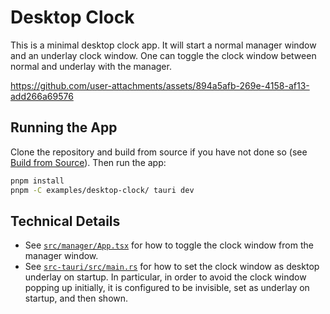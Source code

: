 # Desktop Clock

This is a minimal desktop clock app. It will start a normal manager window and an underlay clock window. One can toggle the clock window between normal and underlay with the manager.

https://github.com/user-attachments/assets/894a5afb-269e-4158-af13-add266a69576

## Running the App

Clone the repository and build from source if you have not done so (see [Build from Source](../../README.md#build-from-source)). Then run the app:

```bash
pnpm install
pnpm -C examples/desktop-clock/ tauri dev
```

## Technical Details

- See [`src/manager/App.tsx`](./src/manager/App.tsx) for how to toggle the clock window from the manager window.
- See [`src-tauri/src/main.rs`](./src-tauri/src/main.rs) for how to set the clock window as desktop underlay on startup. In particular, in order to avoid the clock window popping up initially, it is configured to be invisible, set as underlay on startup, and then shown.
